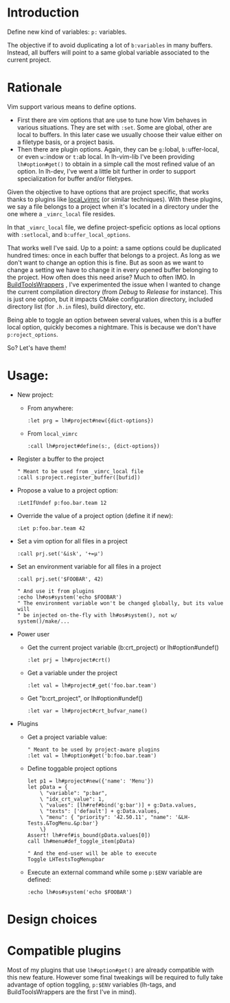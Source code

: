 # Introduction
Define new kind of variables: `p:` variables.

The objective if to avoid duplicating a lot of `b:variables` in many buffers.
Instead, all buffers will point to a same global variable associated to the
current project.

# Rationale

Vim support various means to define options.
 * First there are vim options that are use to tune how Vim behaves in various
   situations. They are set with `:set`. Some are global, other are local to
   buffers. In this later case we usually choose their value either on a
   filetype basis, or a project basis.
 * Then there are plugin options. Again, they can be `g:`lobal,
   `b:`uffer-local, or even `w:`indow or `t:`ab local. In lh-vim-lib I've been
   providing `lh#option#get()` to obtain in a simple call the most refined
   value of an option. In lh-dev, I've went a little bit further in order to
   support specialization for buffer and/or filetypes.

Given the objective to have options that are project specific, that works
thanks to plugins like
[local_vimrc](https://github.com/LucHermitte/local_vimrc/) (or similar
techniques). With these plugins, we say a file belongs to a project when it's
located in a directory under the one where a `_vimrc_local` file resides.

In that `_vimrc_local` file, we define project-speficic options as local
options with `:setlocal`, and `b:uffer_local_options`.

That works well I've said. Up to a point: a same options could be duplicated
hundred times: once in each buffer that belongs to a project. As long as we
don't want to change an option this is fine. But as soon as we want to change a
setting we have to change it in every opened buffer belonging to the project.
How often does this need arise? Much to often IMO. In
[BuildToolsWrappers](https://github.com/LucHermitte/BuildToolsWrappers/) , I've
experimented the issue when I wanted to change the current compilation
directory (from _Debug_ to _Release_ for instance). This is just one option,
but it impacts CMake configuration directory, included directory list (for
`.h.in` files), build directory, etc.

Being able to toggle an option between several values, when this is a buffer
local option, quickly becomes a nightmare. This is because we don't have
`p:roject_options`.

So? Let's have them!

# Usage:
 * New project:
   * From anywhere:
     ```vim
     :let prg = lh#project#new({dict-options})
     ```
   * From `local_vimrc`
     ```vim
     :call lh#project#define(s:, {dict-options})
     ```

 * Register a buffer to the project
     ```vim
     " Meant to be used from _vimrc_local file
     :call s:project.register_buffer([bufid])
     ```

 * Propose a value to a project option:
     ```vim
     :LetIfUndef p:foo.bar.team 12
     ```
 * Override the value of a project option (define it if new):
     ```vim
     :Let p:foo.bar.team 42
     ```

 * Set a vim option for all files in a project
     ```vim
     :call prj.set('&isk', '+=µ')
     ```

 * Set an environment variable for all files in a project
     ```vim
     :call prj.set('$FOOBAR', 42)

     " And use it from plugins
     :echo lh#os#system('echo $FOOBAR')
     " The environment variable won't be changed globally, but its value will
     " be injected on-the-fly with lh#os#system(), not w/ system()/make/...
     ```

 * Power user
   * Get the current project variable (b:crt_project) or lh#option#undef()
     ```vim
     :let prj = lh#project#crt()
     ```
   * Get a variable under the project
     ```vim
     :let val = lh#project#_get('foo.bar.team')
     ```
   * Get "b:crt_project", or lh#option#undef()
     ```vim
     :let var = lh#project#crt_bufvar_name()
     ```

 * Plugins
   * Get a project variable value:
     ```vim
     " Meant to be used by project-aware plugins
     :let val = lh#option#get('b:foo.bar.team')
     ```

   * Define toggable project options
     ```vim
     let p1 = lh#project#new({'name': 'Menu'})
     let pData = {
         \ "variable": "p:bar",
         \ "idx_crt_value": 1,
         \ "values": [lh#ref#bind('g:bar')] + g:Data.values,
         \ "texts": ['default'] + g:Data.values,
         \ "menu": { "priority": '42.50.11', "name": '&LH-Tests.&TogMenu.&p:bar'}
         \}
     Assert! lh#ref#is_bound(pData.values[0])
     call lh#menu#def_toggle_item(pData)

     " And the end-user will be able to execute
     Toggle LHTestsTogMenupbar
     ```

   * Execute an external command while some `p:$ENV` variable are defined:
     ```vim
     :echo lh#os#system('echo $FOOBAR')
     ```


# Design choices
# Compatible plugins

Most of my plugins that use `lh#option#get()` are already compatible with this
new feature. However some final tweakings will be required to fully take
advantage of option toggling, `p:$ENV` variables (lh-tags, and
BuildToolsWrappers are the first I've in mind).

